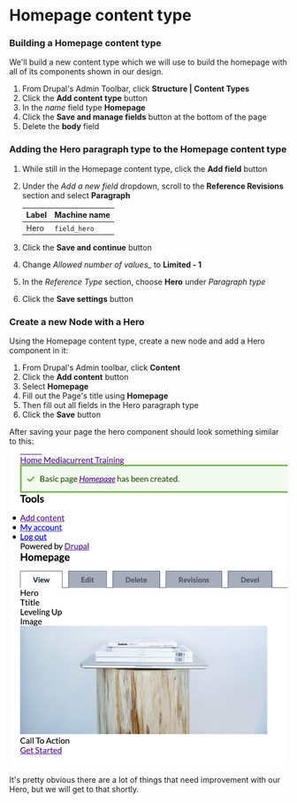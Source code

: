 # Homepage content type

### Building a Homepage content type

We'll build a new content type which we will use to build the homepage with all of its components shown in our design.

1. From Drupal's Admin Toolbar, click **Structure \| Content Types**
2. Click the **Add content type** button
3. In the _name_ field type **Homepage**
4. Click the **Save and manage fields** button at the bottom of the page
5. Delete the **body** field

### Adding the Hero paragraph type to the Homepage content type

1. While still in the Homepage content type, click the **Add field** button
2. Under the _Add a new field_ dropdown, scroll to the **Reference Revisions** section and select **Paragraph**

   | Label | Machine name |
   | :--- | :--- |
   | Hero | `field_hero` |

3. Click the **Save and continue** button
4. Change _Allowed number of values\__ to **Limited - 1**
5. In the _Reference Type_ section, choose **Hero** under _Paragraph type_
6. Click the **Save settings** button

### Create a new Node with a Hero

Using the Homepage content type, create a new node and add a Hero component in it:

1. From Drupal's Admin toolbar, click **Content**
2. Click the **Add content** button
3. Select **Homepage**
4. Fill out the Page's title using **Homepage**
5. Then fill out all fields in the Hero paragraph type
6. Click the **Save** button

After saving your page the hero component should look something similar to this:

![Drupal Node with Hero Paragraph](../.gitbook/assets/d8-hero.png)

It's pretty obvious there are a lot of things that need improvement with our Hero, but we will get to that shortly.  

